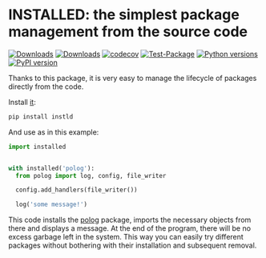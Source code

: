 # INSTALLED: the simplest package management from the source code

[![Downloads](https://pepy.tech/badge/instld/month)](https://pepy.tech/project/instld)
[![Downloads](https://pepy.tech/badge/instld)](https://pepy.tech/project/installed)
[![codecov](https://codecov.io/gh/pomponchik/installed/branch/main/graph/badge.svg)](https://codecov.io/gh/pomponchik/installed)
[![Test-Package](https://github.com/pomponchik/installed/actions/workflows/coverage.yml/badge.svg)](https://github.com/pomponchik/installed/actions/workflows/coverage.yml)
[![Python versions](https://img.shields.io/pypi/pyversions/instld.svg)](https://pypi.python.org/pypi/instld)
[![PyPI version](https://badge.fury.io/py/instld.svg)](https://badge.fury.io/py/instld)

Thanks to this package, it is very easy to manage the lifecycle of packages directly from the code.

Install [it](https://pypi.org/project/instld/):

```bash
pip install instld
```

And use as in this example:

```python
import installed


with installed('polog'):
  from polog import log, config, file_writer

  config.add_handlers(file_writer())

  log('some message!')
```

This code installs the [polog](https://github.com/pomponchik/polog) package, imports the necessary objects from there and displays a message. At the end of the program, there will be no excess garbage left in the system. This way you can easily try different packages without bothering with their installation and subsequent removal.
